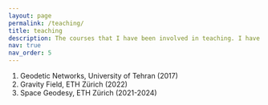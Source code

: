 ```yaml
---
layout: page
permalink: /teaching/
title: teaching
description: The courses that I have been involved in teaching. I have also supervised several thesis and projects. For more information, please see my CV.
nav: true
nav_order: 5
---
```


1. Geodetic Networks, University of Tehran (2017)
2. Gravity Field, ETH Zürich (2022)
3. Space Geodesy, ETH Zürich (2021-2024)
